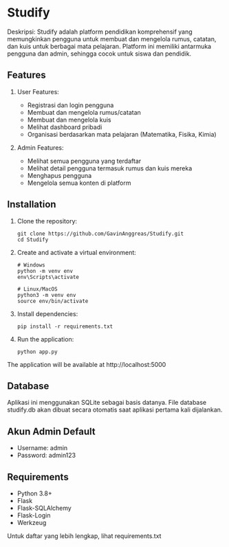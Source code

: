 Studify
=============================

Deskripsi:
Studify adalah platform pendidikan komprehensif yang memungkinkan pengguna untuk membuat dan mengelola rumus, catatan, dan kuis untuk berbagai mata pelajaran. Platform ini memiliki antarmuka pengguna dan admin, sehingga cocok untuk siswa dan pendidik.

Features
--------
1. User Features:
   - Registrasi dan login pengguna  
   - Membuat dan mengelola rumus/catatan  
   - Membuat dan mengelola kuis  
   - Melihat dashboard pribadi  
   - Organisasi berdasarkan mata pelajaran (Matematika, Fisika, Kimia)

2. Admin Features:
   - Melihat semua pengguna yang terdaftar  
   - Melihat detail pengguna termasuk rumus dan kuis mereka  
   - Menghapus pengguna  
   - Mengelola semua konten di platform

Installation
-----------

1. Clone the repository:

   ```
   git clone https://github.com/GavinAnggreas/Studify.git
   cd Studify
   ```

2. Create and activate a virtual environment:

   ```
   # Windows
   python -m venv env
   env\Scripts\activate
   ```

   ```
   # Linux/MacOS
   python3 -m venv env
   source env/bin/activate
   ```

3. Install dependencies:

   ```
   pip install -r requirements.txt
   ```

4. Run the application:

   ```
   python app.py
   ```

The application will be available at http://localhost:5000

Database
--------
Aplikasi ini menggunakan SQLite sebagai basis datanya. File database studify.db akan dibuat secara otomatis saat aplikasi pertama kali dijalankan.

Akun Admin Default
-------------------
- Username: admin
- Password: admin123

Requirements
-----------
- Python 3.8+
- Flask
- Flask-SQLAlchemy
- Flask-Login
- Werkzeug

Untuk daftar yang lebih lengkap, lihat requirements.txt
